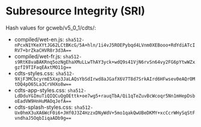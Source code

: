 # Subresource Integrity (SRI)

Hash values for gcweb/v5_0_1/cdts/:
- compiled/wet-en.js: `sha512-nPcxN1YKeXYtJG62LCtBKcG/5A+hln/1i4vJ5ROEPybqd4LVnm0XEBooo+RdYdiATcIRV7+brZkaCHVR8r3d3A==`
- compiled/wet-fr.js: `sha512-s9RtK8vaBAKRnq5ozNgEhaXMuLLwThAY3yck+wdQ9s41VjN6rvSn64vy2FG6pYtwWZxgzfI9TIFaqEAxtMO11g==`
- cdts-styles.css: `sha512-9XjF3MCbcyrmE5Xxp3JaLAQsYbSdIrwd8aJGafX6V7T8d7SrkAIrd6HFwsev0eAQrOMtDQ4pO65La3CrVHXo8w==`
- cdts-app-styles.css: `sha512-LdDduYGImuTiQIQCuQgOEttk+oe7wg5+rauqTbA/Qi1qTeZuvBcWcoqr5Nn1mHepDsboEadVW9HnHuMAOqJefA==`
- cdts-splash-styles.css: `sha512-Ux0hmX3uXA6WcF0i6+JHf0J3Z4HzzxDNyWdV+5mo1qakQwUBeDKMY+xcCcrWHySqStFvndhaJ5OqbIiqaADb9g==`
